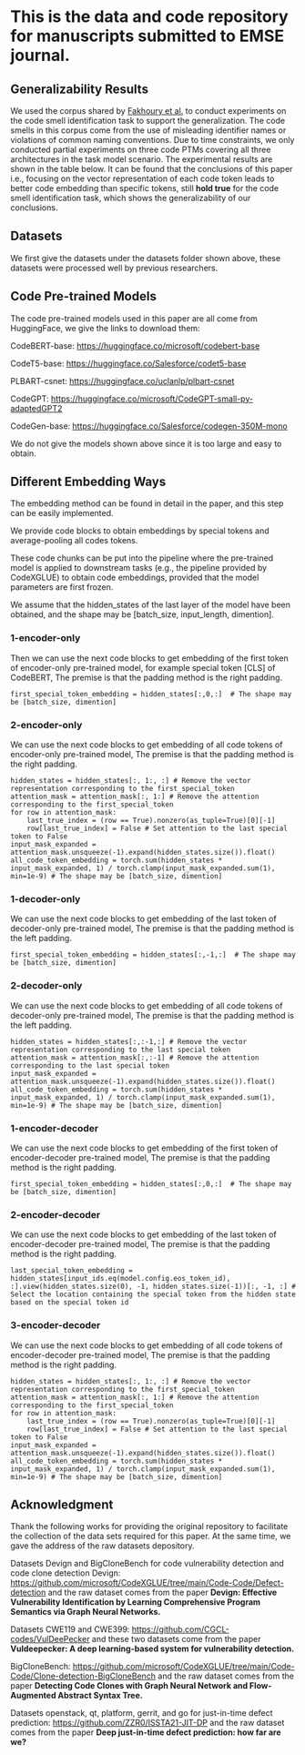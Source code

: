# This is the data and code repository for manuscripts submitted to EMSE journal.

## Generalizability Results
We used the corpus shared by [Fakhoury et al.](https://ieeexplore.ieee.org/abstract/document/8330265) to conduct experiments on the code smell identification task to support the generalization. The code smells in this corpus come from the use of misleading identifier names or violations of common naming conventions. Due to time constraints, we only conducted partial experiments on three code PTMs covering all three architectures in the task model scenario. The experimental results are shown in the table below. It can be found that the conclusions of this paper i.e., focusing on the vector representation of each code token leads to better code embedding than specific tokens, still **hold true** for the code smell identification task, which shows the generalizability of our conclusions.

## Datasets
We first give the datasets under the datasets folder shown above, these datasets were processed well by previous researchers.

## Code Pre-trained Models
The code pre-trained models used in this paper are all come from HuggingFace, we give the links to download them:

CodeBERT-base: https://huggingface.co/microsoft/codebert-base

CodeT5-base: https://huggingface.co/Salesforce/codet5-base

PLBART-csnet: https://huggingface.co/uclanlp/plbart-csnet

CodeGPT: https://huggingface.co/microsoft/CodeGPT-small-py-adaptedGPT2

CodeGen-base: https://huggingface.co/Salesforce/codegen-350M-mono

We do not give the models shown above since it is too large and easy to obtain.


## Different Embedding Ways
The embedding method can be found in detail in the paper, and this step can be easily implemented. 

We provide code blocks to obtain embeddings by special tokens and average-pooling all codes tokens. 

These code chunks can be put into the pipeline where the pre-trained model is applied to downstream tasks (e.g., the pipeline provided by CodeXGLUE) to obtain code embeddings, provided that the model parameters are first frozen.

We assume that the hidden_states of the last layer of the model have been obtained, and the shape may be [batch_size, input_length, dimention].

### 1-encoder-only
Then we can use the next code blocks to get embedding of the first token of encoder-only pre-trained model, for example special token [CLS] of CodeBERT, The premise is that the padding method is the right padding.

    first_special_token_embedding = hidden_states[:,0,:]  # The shape may be [batch_size, dimention]

### 2-encoder-only
We can use the next code blocks to get embedding of all code tokens of encoder-only pre-trained model, The premise is that the padding method is the right padding.

    hidden_states = hidden_states[:, 1:, :] # Remove the vector representation corresponding to the first_special_token
    attention_mask = attention_mask[:, 1:] # Remove the attention corresponding to the first_special_token
    for row in attention_mask:
        last_true_index = (row == True).nonzero(as_tuple=True)[0][-1]
        row[last_true_index] = False # Set attention to the last special token to False
    input_mask_expanded = attention_mask.unsqueeze(-1).expand(hidden_states.size()).float()
    all_code_token_embedding = torch.sum(hidden_states * input_mask_expanded, 1) / torch.clamp(input_mask_expanded.sum(1), min=1e-9) # The shape may be [batch_size, dimention]
  

### 1-decoder-only
We can use the next code blocks to get embedding of the last token of decoder-only pre-trained model, The premise is that the padding method is the left padding.

    first_special_token_embedding = hidden_states[:,-1,:]  # The shape may be [batch_size, dimention]

### 2-decoder-only
We can use the next code blocks to get embedding of all code tokens of decoder-only pre-trained model, The premise is that the padding method is the left padding.

    hidden_states = hidden_states[:,:-1,:] # Remove the vector representation corresponding to the last special token
    attention_mask = attention_mask[:,:-1] # Remove the attention corresponding to the last special token
    input_mask_expanded = attention_mask.unsqueeze(-1).expand(hidden_states.size()).float()
    all_code_token_embedding = torch.sum(hidden_states * input_mask_expanded, 1) / torch.clamp(input_mask_expanded.sum(1), min=1e-9) # The shape may be [batch_size, dimention]


### 1-encoder-decoder
We can use the next code blocks to get embedding of the first token of encoder-decoder pre-trained model, The premise is that the padding method is the right padding.

    first_special_token_embedding = hidden_states[:,0,:]  # The shape may be [batch_size, dimention]

### 2-encoder-decoder
We can use the next code blocks to get embedding of the last token of encoder-decoder pre-trained model, The premise is that the padding method is the right padding.

    last_special_token_embedding = hidden_states[input_ids.eq(model.config.eos_token_id), :].view(hidden_states.size(0), -1, hidden_states.size(-1))[:, -1, :] # Select the location containing the special token from the hidden state based on the special token id
        
### 3-encoder-decoder
We can use the next code blocks to get embedding of all code tokens of encoder-decoder pre-trained model, The premise is that the padding method is the right padding.

    hidden_states = hidden_states[:, 1:, :] # Remove the vector representation corresponding to the first_special_token
    attention_mask = attention_mask[:, 1:] # Remove the attention corresponding to the first_special_token
    for row in attention_mask:
        last_true_index = (row == True).nonzero(as_tuple=True)[0][-1]
        row[last_true_index] = False # Set attention to the last special token to False
    input_mask_expanded = attention_mask.unsqueeze(-1).expand(hidden_states.size()).float()
    all_code_token_embedding = torch.sum(hidden_states * input_mask_expanded, 1) / torch.clamp(input_mask_expanded.sum(1), min=1e-9) # The shape may be [batch_size, dimention]

        

## Acknowledgment
Thank the following works for providing the original repository to facilitate the collection of the data sets required for this paper. At the same time, we gave the address of the raw datasets depository.

Datasets Devign and BigCloneBench for code vulnerability detection and code clone detection
Devign: https://github.com/microsoft/CodeXGLUE/tree/main/Code-Code/Defect-detection
and the raw dataset comes from the paper <b>Devign: Effective Vulnerability Identification by Learning Comprehensive Program Semantics via Graph Neural Networks.</b>

Datasets CWE119 and CWE399: https://github.com/CGCL-codes/VulDeePecker
and these two datasets come from the paper <b>Vuldeepecker: A deep learning-based system for vulnerability detection.</b>

BigCloneBench: https://github.com/microsoft/CodeXGLUE/tree/main/Code-Code/Clone-detection-BigCloneBench
and the raw dataset comes from the paper <b>Detecting Code Clones with Graph Neural Network and Flow-Augmented Abstract Syntax Tree.</b>

Datasets openstack, qt, platform, gerrit, and go for just-in-time defect prediction: https://github.com/ZZR0/ISSTA21-JIT-DP
and the raw dataset comes from the paper <b>Deep just-in-time defect prediction: how far are we?</b>

